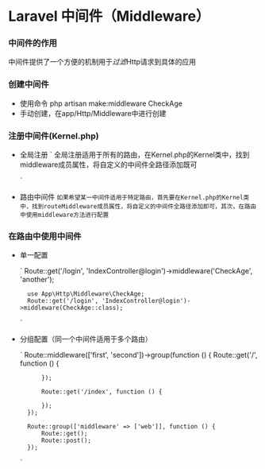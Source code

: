 # Laravel 中间件（Middleware）
### 中间件的作用
中间件提供了一个方便的机制用于*过滤*Http请求到具体的应用

### 创建中间件
* 使用命令 php artisan make:middleware CheckAge
* 手动创建，在app/Http/Middleware中进行创建

### 注册中间件(Kernel.php)
* 全局注册
    `
        全局注册适用于所有的路由，在Kernel.php的Kernel类中，找到middleware成员属性，将自定义的中间件全路径添加既可

    `
* 路由中间件
    `
        如果希望某一中间件适用于特定路由，首先要在Kernel.php的Kernel类中，找到routeMiddleware成员属性，将自定义的中间件全路径添加即可，其次，在路由中使用middleware方法进行配置
    `

### 在路由中使用中间件
* 单一配置

    `
        Route::get('/login', 'IndexController@login')->middleware('CheckAge', 'another');

        use App\Http\Middleware\CheckAge;
        Route::get('/login', 'IndexController@login')->middleware(CheckAge::class);
    `

* 分组配置（同一个中间件适用于多个路由）

    `
        Route::middleware(['first', 'second'])->group(function () {
            Route::get('/', function () {

            });

            Route::get('/index', function () {

            });
        });

        Route::group(['middleware' => ['web']], function () {
            Route::get();
            Route::post();
        });
    `